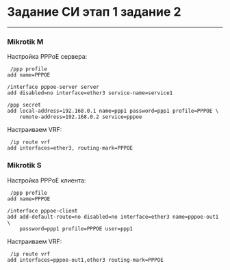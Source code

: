 # Задание СИ этап 1 задание 2

---
### Mikrotik M
Настройка PPPoE сервера:

<pre><code> /ppp profile
add name=PPPOE

/interface pppoe-server server
add disabled=no interface=ether3 service-name=service1

/ppp secret
add local-address=192.168.0.1 name=ppp1 password=ppp1 profile=PPPOE \
    remote-address=192.168.0.2 service=pppoe </code></pre>


Настраиваем VRF:

<pre><code> /ip route vrf
add interfaces=ether3,<pppoe-ppp1> routing-mark=PPPOE </code></pre>

### Mikrotik S

Настройка PPPoE клиента:
<pre><code> /ppp profile
add name=PPPOE

/interface pppoe-client
add add-default-route=no disabled=no interface=ether3 name=pppoe-out1 \
    password=ppp1 profile=PPPOE user=ppp1 </code></pre>

Настраиваем VRF:

<pre><code> /ip route vrf
add interfaces=pppoe-out1,ether3 routing-mark=PPPOE </code></pre>